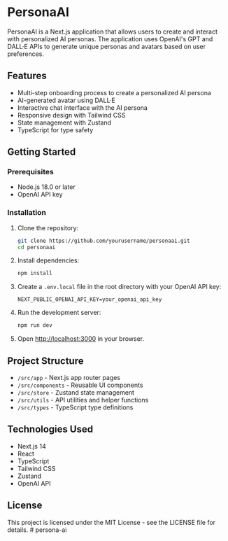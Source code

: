 # PersonaAI

PersonaAI is a Next.js application that allows users to create and interact with personalized AI personas. The application uses OpenAI's GPT and DALL·E APIs to generate unique personas and avatars based on user preferences.

## Features

- Multi-step onboarding process to create a personalized AI persona
- AI-generated avatar using DALL·E
- Interactive chat interface with the AI persona
- Responsive design with Tailwind CSS
- State management with Zustand
- TypeScript for type safety

## Getting Started

### Prerequisites

- Node.js 18.0 or later
- OpenAI API key

### Installation

1. Clone the repository:

   ```bash
   git clone https://github.com/yourusername/personaai.git
   cd personaai
   ```

2. Install dependencies:

   ```bash
   npm install
   ```

3. Create a `.env.local` file in the root directory with your OpenAI API key:

   ```
   NEXT_PUBLIC_OPENAI_API_KEY=your_openai_api_key
   ```

4. Run the development server:

   ```bash
   npm run dev
   ```

5. Open [http://localhost:3000](http://localhost:3000) in your browser.

## Project Structure

- `/src/app` - Next.js app router pages
- `/src/components` - Reusable UI components
- `/src/store` - Zustand state management
- `/src/utils` - API utilities and helper functions
- `/src/types` - TypeScript type definitions

## Technologies Used

- Next.js 14
- React
- TypeScript
- Tailwind CSS
- Zustand
- OpenAI API

## License

This project is licensed under the MIT License - see the LICENSE file for details.
#   p e r s o n a - a i  
 